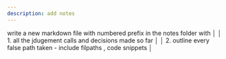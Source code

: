 ```yaml
---
description: add notes
---
```


write a new markdown file with numbered prefix in the notes folder with                             │
│   1. all the jdugement calls and decisions made so far                                                │
│   2. outline every false path taken - include filpaths , code snippets                                │

